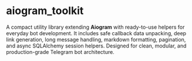 # aiogram_toolkit
A compact utility library extending **Aiogram** with ready-to-use helpers for everyday bot development. It includes safe callback data unpacking, deep link generation, long message handling, markdown formatting, pagination, and async SQLAlchemy session helpers. Designed for clean, modular, and production-grade Telegram bot architecture.
